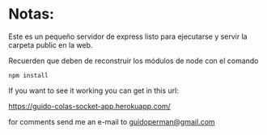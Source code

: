 # Notas:

Este es un pequeño servidor de express listo para ejecutarse y servir la carpeta public en la web.

Recuerden que deben de reconstruir los módulos de node con el comando

```
npm install
```

If you want to see it working you can get in this url:

https://guido-colas-socket-app.herokuapp.com/

for comments send me an e-mail to guidoperman@gmail.com